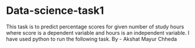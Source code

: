 # Data-science-task1
This task is to predict percentage scores for given number of study hours where score is a dependent variable and hours is an independent variable. I have used python to run the following task. By - Akshat Mayur Chheda
